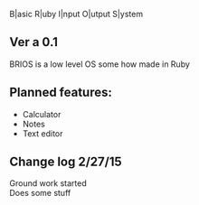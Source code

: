 B|asic 
R|uby
I|nput
O|utput
S|ystem

Ver a 0.1
-----------------
BRIOS is a low level OS some how made in Ruby

Planned features:
-----------------
+ Calculator
+ Notes
+ Text editor


Change log 2/27/15
---------------------
Ground work started  
Does some stuff
